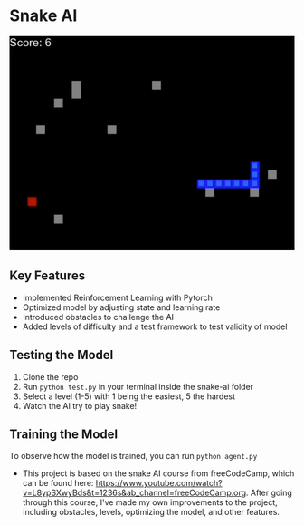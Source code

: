 # Snake AI

![](https://github.com/foldupcircle/snake-ai/blob/main/snake-ai.gif)

## Key Features
* Implemented Reinforcement Learning with Pytorch
* Optimized model by adjusting state and learning rate
* Introduced obstacles to challenge the AI
* Added levels of difficulty and a test framework to test validity of model

## Testing the Model
1. Clone the repo
2. Run `python test.py` in your terminal inside the snake-ai folder
3. Select a level (1-5) with 1 being the easiest, 5 the hardest
4. Watch the AI try to play snake!

## Training the Model
To observe how the model is trained, you can run `python agent.py`

* This project is based on the snake AI course from freeCodeCamp, which can be found here: https://www.youtube.com/watch?v=L8ypSXwyBds&t=1236s&ab_channel=freeCodeCamp.org. After going through this course, I've made my own improvements to the project, including obstacles, levels, optimizing the model, and other features. 
